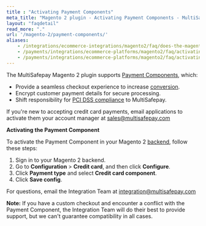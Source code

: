 ```yaml
---
title : "Activating Payment Components"
meta_title: "Magento 2 plugin - Activating Payment Components - MultiSafepay Docs"
layout: "faqdetail"
read_more: "."
url: '/magento-2/payment-components/'
aliases:
    - /integrations/ecommerce-integrations/magento2/faq/does-the-magento-2-plugin-support-magento-vault/
    - /payments/integrations/ecommerce-platforms/magento2/faq/activating-credit-card-component/
    - /payments/integrations/ecommerce-platforms/magento2/faq/activating-payment-component/
---
```


The MultiSafepay Magento 2 plugin supports [Payment Components](/payment-components/), which:

- Provide a seamless checkout experience to increase [conversion](/getting-started/glossary/#conversion-rate).
- Encrypt customer payment details for secure processing.
- Shift responsibility for [PCI DSS compliance](/getting-started/glossary/#payment-card-industry-data-security-standard-pci-dss) to MultiSafepay.

If you're new to accepting credit card payments, email applications to activate them your account manager at <sales@multisafepay.com>

**Activating the Payment Component**

To activate the Payment Component in your Magento 2 [backend](/getting-started/glossary/#backend), follow these steps:

1. Sign in to your Magento 2 backend.
2. Go to **Configuration** > **Credit card**, and then click **Configure**.
3. Click **Payment type** and select **Credit card component**.
4. Click **Save config**.

For questions, email the Integration Team at <integration@multisafepay.com>

**Note:** If you have a custom checkout and encounter a conflict with the Payment Component, the Integration Team will do their best to provide support, but we can't guarantee compatibility in all cases.